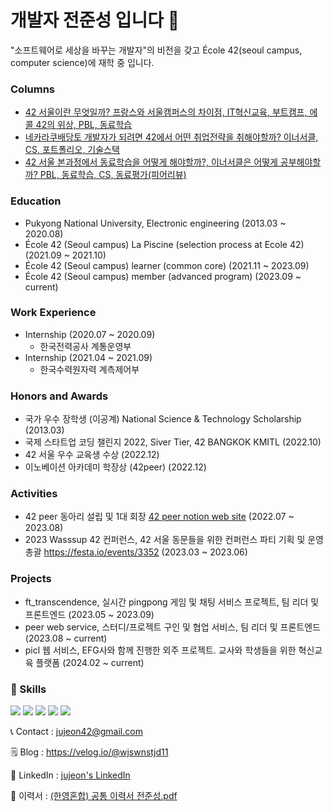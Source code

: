 # 개발자 전준성 입니다 👋
"소프트웨어로 세상을 바꾸는 개발자"의 비전을 갖고 École 42(seoul campus, computer science)에 재학 중 입니다. 

### Columns
- [42 서울이란 무엇일까? 프랑스와 서울캠퍼스의 차이점, IT혁신교육, 부트캠프, 에콜 42의 위상, PBL, 동료학습](https://velog.io/@wjswnstjd11/%EC%B9%BC%EB%9F%BC-42-%EC%84%9C%EC%9A%B8%EC%9D%B4%EB%9E%80-%EB%AC%B4%EC%97%87%EC%9D%BC%EA%B9%8C-%ED%94%84%EB%9E%91%EC%8A%A4%EC%99%80-%EC%84%9C%EC%9A%B8%EC%BA%A0%ED%8D%BC%EC%8A%A4%EC%9D%98-%EC%B0%A8%EC%9D%B4%EC%A0%90-IT%ED%98%81%EC%8B%A0%EA%B5%90%EC%9C%A1-%EB%B6%80%ED%8A%B8%EC%BA%A0%ED%94%84-%EC%97%90%EC%BD%9C-42%EC%9D%98-%EC%9C%84%EC%83%81-PBL-%EB%8F%99%EB%A3%8C%ED%95%99%EC%8A%B5)
- [네카라쿠배당토 개발자가 되려면 42에서 어떤 취업전략을 취해야할까? 이너서클, CS, 포트폴리오, 기술스택](https://velog.io/@wjswnstjd11/%EC%B9%BC%EB%9F%BC-%EB%84%A4%EC%B9%B4%EB%9D%BC%EC%BF%A0%EB%B0%B0%EB%8B%B9%ED%86%A0-%EA%B0%9C%EB%B0%9C%EC%9E%90%EA%B0%80-%EB%90%98%EB%A0%A4%EB%A9%B4-42%EC%97%90%EC%84%9C-%EC%96%B4%EB%96%A4-%EC%B7%A8%EC%97%85%EC%A0%84%EB%9E%B5%EC%9D%84-%EC%B7%A8%ED%95%B4%EC%95%BC%ED%95%A0%EA%B9%8C-%EC%9D%B4%EB%84%88%EC%84%9C%ED%81%B4-CS-%ED%8F%AC%ED%8A%B8%ED%8F%B4%EB%A6%AC%EC%98%A4-%EA%B8%B0%EC%88%A0%EC%8A%A4%ED%83%9D)
- [42 서울 본과정에서 동료학습을 어떻게 해야할까?, 이너서클은 어떻게 공부해야할까? PBL, 동료학습, CS, 동료평가(피어리뷰)](https://velog.io/@wjswnstjd11/%EC%B9%BC%EB%9F%BC-42-%EC%84%9C%EC%9A%B8-%EB%B3%B8%EA%B3%BC%EC%A0%95%EC%97%90%EC%84%9C-%EB%8F%99%EB%A3%8C%ED%95%99%EC%8A%B5%EC%9D%84-%EC%96%B4%EB%96%BB%EA%B2%8C-%ED%95%B4%EC%95%BC%ED%95%A0%EA%B9%8C-%EC%9D%B4%EB%84%88%EC%84%9C%ED%81%B4%EC%9D%80-%EC%96%B4%EB%96%BB%EA%B2%8C-%EA%B3%B5%EB%B6%80%ED%95%B4%EC%95%BC%ED%95%A0%EA%B9%8C-PBL-%EB%8F%99%EB%A3%8C%ED%95%99%EC%8A%B5-CS-%EB%8F%99%EB%A3%8C%ED%8F%89%EA%B0%80%ED%94%BC%EC%96%B4%EB%A6%AC%EB%B7%B0-ykk9kglf)

### Education
- Pukyong National University, Electronic engineering (2013.03 ~ 2020.08) <br>
- École 42 (Seoul campus) La Piscine (selection process at Ecole 42) (2021.09 ~ 2021.10) <br>
- École 42 (Seoul campus) learner (common core) (2021.11 ~ 2023.09) <br>
- École 42 (Seoul campus) member (advanced program) (2023.09 ~ current) <br>

### Work Experience
- Internship (2020.07 ~ 2020.09)
  - 한국전력공사 계통운영부
- Internship (2021.04 ~ 2021.09)
  - 한국수력원자력 계측제어부

### Honors and Awards
- 국가 우수 장학생 (이공계) National Science & Technology Scholarship (2013.03)
- 국제 스타트업 코딩 챌린지 2022, Siver Tier, 42 BANGKOK KMITL (2022.10)
- 42 서울 우수 교육생 수상 (2022.12)
- 이노베이션 아카데미 학장상 (42peer) (2022.12)

### Activities
- 42 peer 동아리 설립 및 1대 회장 [42 peer notion web site](https://peer-study.notion.site/42Peer-2249e7d6d4e845f5bcd602f9308be915?pvs=4) (2022.07 ~ 2023.08)
- 2023 Wasssup 42 컨퍼런스, 42 서울 동문들을 위한 컨퍼런스 파티 기획 및 운영 총괄 https://festa.io/events/3352 (2023.03 ~ 2023.06)

### Projects
- ft_transcendence, 실시간 pingpong 게임 및 채팅 서비스 프로젝트, 팀 리더 및 프론트엔드 (2023.05 ~ 2023.09)
- peer web service, 스터디/프로젝트 구인 및 협업 서비스, 팀 리더 및 프론트엔드 (2023.08 ~ current)
- picl 웹 서비스, EFG사와 함께 진행한 외주 프로젝트. 교사와 학생들을 위한 혁신교육 플랫폼 (2024.02 ~ current)

### 💼 Skills 

<img src="https://img.shields.io/badge/typescript-3178C6?style=for-the-badge&logo=typescript&logoColor=white"> <img src="https://img.shields.io/badge/react-61DAFB?style=for-the-badge&logo=react&logoColor=black">
<img src="https://img.shields.io/badge/nextjs-000000?style=for-the-badge&logo=nextdotjs&logoColor=white">  <img src="https://img.shields.io/badge/c-A8B9CC?style=for-the-badge&logo=c&logoColor=white"> <img src="https://img.shields.io/badge/c++-00599C?style=for-the-badge&logo=c%2B%2B&logoColor=white"> 
  
📞 Contact : jujeon42@gmail.com

🗒️ Blog : https://velog.io/@wjswnstjd11

👋 LinkedIn : [jujeon's LinkedIn](https://www.linkedin.com/in/jujeon42)

📜 이력서 : [(한영혼합) 공통 이력서 전준성.pdf](https://github.com/joonseong11/joonseong11/files/14897829/default.pdf)


<!--
**joonseong11/joonseong11** is a ✨ _special_ ✨ repository because its `README.md` (this file) appears on your GitHub profile.

Here are some ideas to get you started:

- 🔭 I’m currently working on ...
- 🌱 I’m currently learning ...
- 👯 I’m looking to collaborate on ...
- 🤔 I’m looking for help with ...
- 💬 Ask me about ...
- 📫 How to reach me: ...
- 😄 Pronouns: ...
- ⚡ Fun fact: ...
-->
